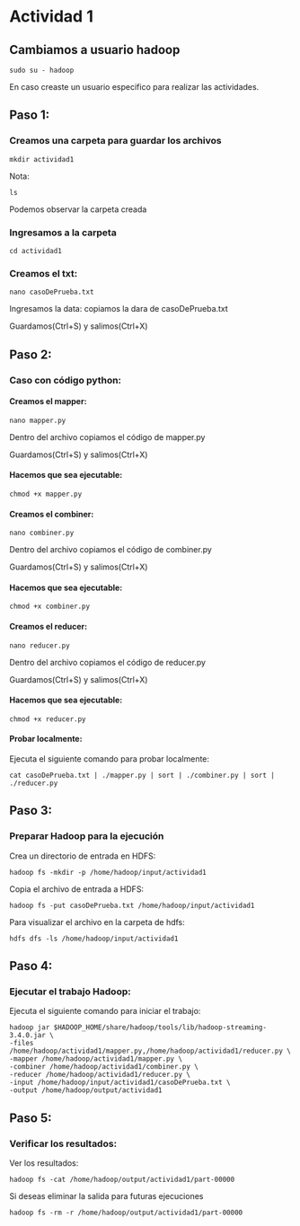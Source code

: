 # Actividad 1

## Cambiamos a usuario hadoop
```
sudo su - hadoop
```
En caso creaste un usuario especifico para realizar las actividades.

## Paso 1:

### Creamos una carpeta para guardar los archivos
```
mkdir actividad1
```

Nota: 
```
ls
```
Podemos observar la carpeta creada

### Ingresamos a la carpeta
```
cd actividad1
```

### Creamos el txt:
```
nano casoDePrueba.txt
```

Ingresamos la data: copiamos la dara de casoDePrueba.txt

Guardamos(Ctrl+S) y salimos(Ctrl+X)

## Paso 2:
### Caso con código python:
#### Creamos el mapper:
```
nano mapper.py
```

Dentro del archivo copiamos el código de mapper.py

Guardamos(Ctrl+S) y salimos(Ctrl+X)

#### Hacemos que sea ejecutable:
```
chmod +x mapper.py
```

#### Creamos el combiner:
```
nano combiner.py
```

Dentro del archivo copiamos el código de combiner.py

Guardamos(Ctrl+S) y salimos(Ctrl+X)

#### Hacemos que sea ejecutable:
```
chmod +x combiner.py
```

#### Creamos el reducer:
```
nano reducer.py
```

Dentro del archivo copiamos el código de reducer.py

Guardamos(Ctrl+S) y salimos(Ctrl+X)

#### Hacemos que sea ejecutable:
```
chmod +x reducer.py
```

#### Probar localmente:

Ejecuta el siguiente comando para probar localmente:
```
cat casoDePrueba.txt | ./mapper.py | sort | ./combiner.py | sort | ./reducer.py
```

## Paso 3:

### Preparar Hadoop para la ejecución

Crea un directorio de entrada en HDFS:
```
hadoop fs -mkdir -p /home/hadoop/input/actividad1
```

Copia el archivo de entrada a HDFS:
```
hadoop fs -put casoDePrueba.txt /home/hadoop/input/actividad1
```

Para visualizar el archivo en la carpeta de hdfs:
```
hdfs dfs -ls /home/hadoop/input/actividad1
```

## Paso 4:

### Ejecutar el trabajo Hadoop:

Ejecuta el siguiente comando para iniciar el trabajo:
```
hadoop jar $HADOOP_HOME/share/hadoop/tools/lib/hadoop-streaming-3.4.0.jar \
-files /home/hadoop/actividad1/mapper.py,/home/hadoop/actividad1/reducer.py \
-mapper /home/hadoop/actividad1/mapper.py \
-combiner /home/hadoop/actividad1/combiner.py \
-reducer /home/hadoop/actividad1/reducer.py \
-input /home/hadoop/input/actividad1/casoDePrueba.txt \
-output /home/hadoop/output/actividad1
```

## Paso 5:
### Verificar los resultados:

Ver los resultados:
```
hadoop fs -cat /home/hadoop/output/actividad1/part-00000
```
Si deseas eliminar la salida para futuras ejecuciones
```
hadoop fs -rm -r /home/hadoop/output/actividad1/part-00000
```
